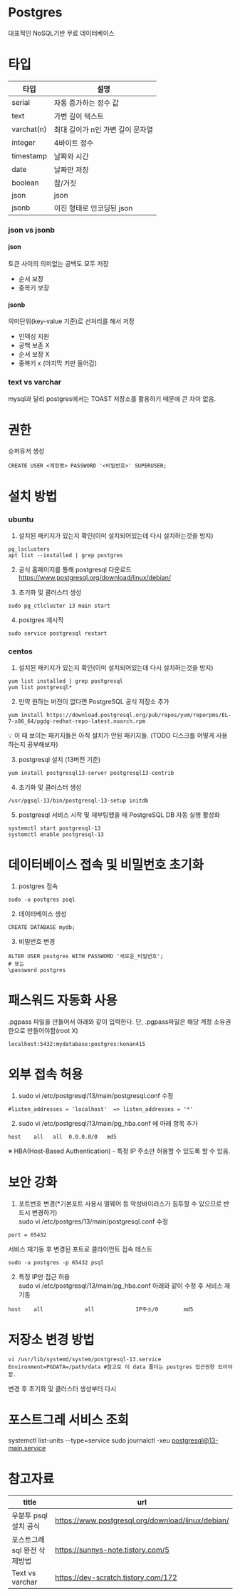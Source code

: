 # Postgres
대표적인 NoSQL기반 무료 데이터베이스

# 타입
|타입|설명|
|---|---|
|serial|자동 증가하는 정수 값|
|text|가변 길이 텍스트|
|varchat(n)|최대 길이가 n인 가변 길이 문자열|
|integer|4바이트 정수|
|timestamp|날짜와 시간|
|date|날짜만 저장|
|boolean|참/거짓|
|json|json|
|jsonb|이진 형태로 인코딩된 json|

### json vs jsonb
#### json  
토큰 사이의 의미없는 공백도 모두 저장
- 순서 보장
- 중복키 보장

#### jsonb  
의미단위(key-value 기준)로 선처리를 해서 저장
- 인덱싱 지원 
- 공백 보존 X
- 순서 보장 X
- 중복키 x (마지막 키만 들어감)

### text vs varchar
mysql과 달리 postgres에서는 TOAST 저장소를 활용하기 때문에 큰 차이 없음.

# 권한
슈퍼유저 생성
```postgresql
CREATE USER <계정명> PASSWORD '<비밀번호>' SUPERUSER;
```

# 설치 방법

### ubuntu
1. 설치된 패키지가 있는지 확인(이미 설치되어있는데 다시 설치하는것을 방지)
```
pg_lsclusters
apt list --installed | grep postgres
```

2. 공식 홈페이지를 통해 postgresql 다운로드
https://www.postgresql.org/download/linux/debian/

3. 초기화 및 클러스터 생성
```
sudo pg_ctlcluster 13 main start
```

4. postgres 재시작
```
sudo service postgresql restart
```

### centos

1. 설치된 패키지가 있는지 확인(이미 설치되어있는데 다시 설치하는것을 방지)
```
yum list installed | grep postgresql
yum list postgresql*
```

2. 만약 원하는 버전이 없다면 PostgreSQL 공식 저장소 추가
```
yum install https://download.postgresql.org/pub/repos/yum/reporpms/EL-7-x86_64/pgdg-redhat-repo-latest.noarch.rpm
```
💡 이 때 보이는 패키지들은 아직 설치가 안된 패키지들. (TODO 디스크를 어떻게 사용하는지 공부해보자)

3. postgresql 설치 (13버전 기준)
```
yum install postgresql13-server postgresql13-contrib
```

4. 초기화 및 클러스터 생성
```
/usr/pgsql-13/bin/postgresql-13-setup initdb
```

5. postgresql 서비스 시작 및 재부팅했을 때 PostgreSQL DB 자동 실행 활성화
```
systemctl start postgresql-13
systemctl enable postgresql-13
```

# 데이터베이스 접속 및 비밀번호 초기화

1. postgres 접속
```
sudo -u postgres psql
```

2. 데이터베이스 생성
```
CREATE DATABASE mydb;
```

3. 비밀번호 변경
```
ALTER USER postgres WITH PASSWORD '새로운_비밀번호';
# 또는
\password postgres
```

# 패스워드 자동화 사용
.pgpass 파일을 만들어서 아래와 같이 입력한다. 단, .pgpass파일은 해당 계정 소유권한으로 만들어야함(root X)
```
localhost:5432:mydatabase:postgres:konan415
```

# 외부 접속 허용
1. sudo vi /etc/postgresql/13/main/postgresql.conf 수정
```
#listen_addresses = 'localhost'  => listen_addresses = '*' 
```
     
2. sudo vi /etc/postgresql/13/main/pg_hba.conf 에 아래 항목 추가
```
host    all   all  0.0.0.0/0   md5
```
※ HBA(Host-Based Authentication) - 특정 IP 주소만 허용할 수 있도록 할 수 있음.

# 보안 강화
1. 포트번호 변경(*기본포트 사용시 멀웨어 등 악성바이러스가 침투할 수 있으므로 반드시 변경하기)  
sudo vi /etc/postgres/13/main/postgresql.conf 수정
```
port = 65432
```
서비스 재기동 후 변경된 포트로 클라이언트 접속 테스트  
```
sudo -u postgres -p 65432 psql
```

2. 특정 IP만 접근 허용  
sudo vi /etc/postgresql/13/main/pg_hba.conf 아래와 같이 수정 후 서비스 재기동
```
host    all             all             IP주소/0        md5
```


# 저장소 변경 방법
```
vi /usr/lib/systemd/system/postgresql-13.service
Environment=PGDATA=/path/data #참고로 이 data 폴더는 postgres 접근권한 있어야함.
```
변경 후 초기화 및 클러스터 생성부터 다시

# 포스트그레 서비스 조회
systemctl list-units --type=service
sudo journalctl -xeu postgresql@13-main.service

# 참고자료
|title|url|
|---|---|
|우분투 psql 설치 공식|https://www.postgresql.org/download/linux/debian/|
|포스트그레 sql 완전 삭제방법|https://sunnys-note.tistory.com/5|
|Text vs varchar|https://dev-scratch.tistory.com/172|